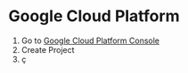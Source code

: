 # Google Cloud Platform

1. Go to [Google Cloud Platform Console](https://console.cloud.google.com/)
2. Create Project
3. ç